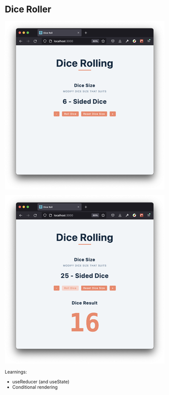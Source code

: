 # Dice Roller

![screenshot](./docs/ss_dice_01.png)

![screenshot](./docs/ss_dice_02.png)

Learnings:

- useReducer (and useState)
- Conditional rendering
